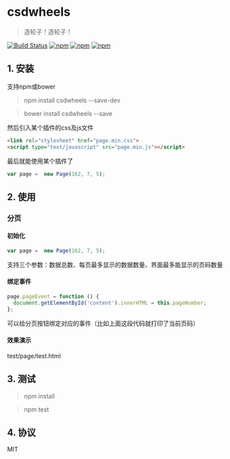 # csdwheels

> 造轮子！造轮子！

[![Build Status](https://travis-ci.org/csd758371536/csdwheels.svg?branch=master)](https://travis-ci.org/csd758371536/csdwheels) [![npm](https://img.shields.io/npm/v/csdwheels.svg?style=flat-square)](https://www.npmjs.com/package/csdwheels) [![npm](https://img.shields.io/npm/dt/csdwheels.svg?style=flat-square)](https://www.npmjs.com/package/csdwheels) [![npm](https://img.shields.io/npm/l/csdwheels.svg?style=flat-square)](https://www.npmjs.com/package/csdwheels)


## 1. 安装

支持npm或bower

> npm install csdwheels --save-dev

> bower install csdwheels --save

然后引入某个插件的css及js文件

```html
<link rel="stylesheet" href="page.min.css">
<script type="text/javascript" src="page.min.js"></script>
```

最后就能使用某个插件了

```js
var page =  new Page(162, 7, 5);
```


## 2. 使用

### 分页

#### 初始化

```js
var page =  new Page(162, 7, 5);
```

支持三个参数：数据总数、每页最多显示的数据数量、界面最多能显示的页码数量

#### 绑定事件

```js
page.pageEvent = function () {
  document.getElementById('content').innerHTML = this.pageNumber;
};
```

可以给分页按钮绑定对应的事件（比如上面这段代码就打印了当前页码）

#### 效果演示

test/page/test.html

## 3. 测试

> npm install

> npm test


## 4. 协议

MIT
